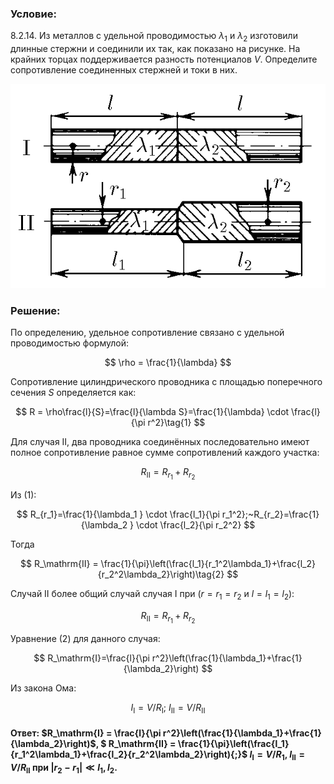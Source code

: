 ###  Условие:

$8.2.14.$ Из металлов с удельной проводимостью $λ_1$ и $λ_2$ изготовили длинные стержни и соединили их так, как показано на рисунке. На крайних торцах поддерживается разность потенциалов $V$. Определите сопротивление соединенных стержней и токи в них.

![К задаче $8.2.14$|629x408, 50%](../../img/8.2.14/8.2.14.png)

###  Решение:

По определению, удельное сопротивление связано с удельной проводимостью формулой:

$$
\rho = \frac{1}{\lambda}
$$

Сопротивление цилиндрического проводника с площадью поперечного сечения $S$ определяется как:

$$
R = \rho\frac{l}{S}=\frac{l}{\lambda S}=\frac{1}{\lambda} \cdot \frac{l}{\pi r^2}\tag{1}
$$

Для случая $\mathrm{II}$, два проводника соединённых последовательно имеют полное сопротивление равное сумме сопротивлений каждого участка:

$$
R_\mathrm{II}=R_{r_1}+R_{r_2}
$$

Из $(1)$:

$$
R_{r_1}=\frac{1}{\lambda_1 } \cdot \frac{l_1}{\pi r_1^2};~R_{r_2}=\frac{1}{\lambda_2 } \cdot \frac{l_2}{\pi r_2^2}
$$

Тогда

$$
R_\mathrm{II} = \frac{1}{\pi}\left(\frac{l_1}{r_1^2\lambda_1}+\frac{l_2}{r_2^2\lambda_2}\right)\tag{2}
$$

Случай $\mathrm{II}$ более общий случай случая $\mathrm{I}$ при ($r=r_1=r_2$ и $l=l_1=l_2$):

$$
R_\mathrm{II}=R_{r_1}+R_{r_2}
$$

Уравнение $(2)$ для данного случая:

$$
R_\mathrm{I}=\frac{l}{\pi r^2}\left(\frac{1}{\lambda_1}+\frac{1}{\lambda_2}\right)
$$

Из закона Ома:

$$
I_\mathrm{I}=V/R_\mathrm{I}; ~I_\mathrm{II}=V/R_\mathrm{II}
$$

####  Ответ: $R_\mathrm{I} = \frac{l}{\pi r^2}\left(\frac{1}{\lambda_1}+\frac{1}{\lambda_2}\right)$, $ R_\mathrm{II} = \frac{1}{\pi}\left(\frac{l_1}{r_1^2\lambda_1}+\frac{l_2}{r_2^2\lambda_2}\right){;}$ $I_\mathrm{I} = V/R_1,$ $I_\mathrm{II} = V/R_\mathrm{II}$ при $|r_2-r_1|\ll l_1,l_2.$